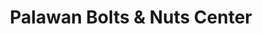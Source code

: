 ---
title: "Palawan Bolts & Nuts Center"
url: /puerto-princesa/palawan-bolts-and-nuts-center/
shop: hardware
---